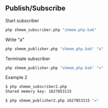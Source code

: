 ## Publish/Subscribe

Start subscriber
```bash
php shmem_subscriber.php "shmem.php.bak"
```

Write "a"
```bash
php shmem_publisher.php "shmem.php.bak" "a"
```

Terminate subscriber
```bash
php shmem_publisher.php "shmem.php.bak" "="
```

Example 2
```bash
$ php shmem_subscriber2.php
Shared memory key: 1627853115

$ php shmem_publisher2.php 1627853115 "="
```
